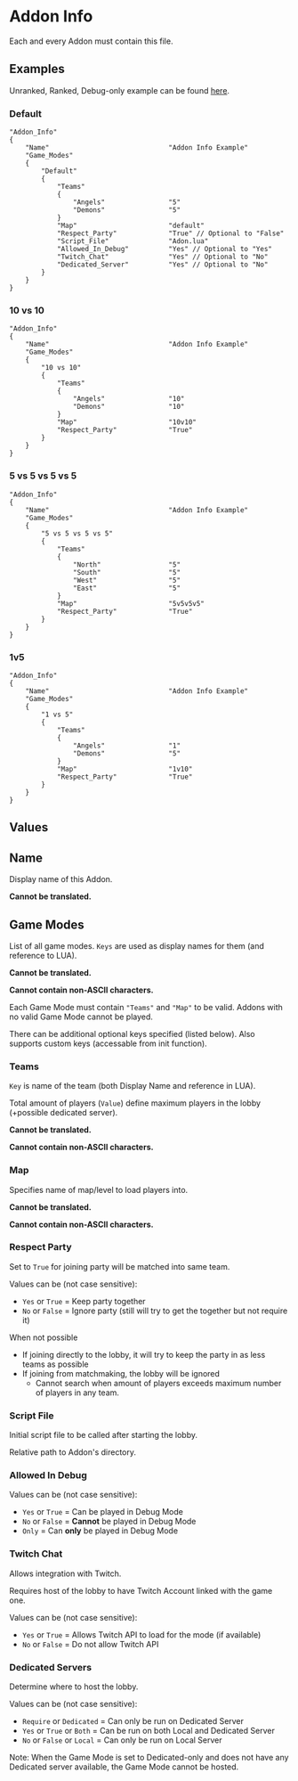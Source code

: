 # Addon Info

Each and every Addon must contain this file.

## Examples

Unranked, Ranked, Debug-only example can be found [here](Addon_Info.kv).

### Default

```
"Addon_Info"
{
    "Name"                              "Addon Info Example"
    "Game_Modes"
    {
        "Default"
        {
            "Teams"
            {
                "Angels"                "5"
                "Demons"                "5"
            }
            "Map"                       "default"
            "Respect_Party"             "True" // Optional to "False"
            "Script_File"               "Adon.lua"
            "Allowed_In_Debug"          "Yes" // Optional to "Yes" 
            "Twitch_Chat"               "Yes" // Optional to "No"
            "Dedicated_Server"          "Yes" // Optional to "No"
        }
    }
}
```

### 10 vs 10
```
"Addon_Info"
{
    "Name"                              "Addon Info Example"
    "Game_Modes"
    {
        "10 vs 10"
        {
            "Teams"
            {
                "Angels"                "10"
                "Demons"                "10"
            }
            "Map"                       "10v10"
            "Respect_Party"             "True"
        }
    }
}
```

### 5 vs 5 vs 5 vs 5
```
"Addon_Info"
{
    "Name"                              "Addon Info Example"
    "Game_Modes"
    {
        "5 vs 5 vs 5 vs 5"
        {
            "Teams"
            {
                "North"                 "5"
                "South"                 "5"
                "West"                  "5"
                "East"                  "5"
            }
            "Map"                       "5v5v5v5"
            "Respect_Party"             "True"
        }
    }
}
```

### 1v5
```
"Addon_Info"
{
    "Name"                              "Addon Info Example"
    "Game_Modes"
    {
        "1 vs 5"
        {
            "Teams"
            {
                "Angels"                "1"
                "Demons"                "5"
            }
            "Map"                       "1v10"
            "Respect_Party"             "True"
        }
    }
}
```

## Values

## Name
Display name of this Addon.

**Cannot be translated.**

## Game Modes
List of all game modes.
`Keys` are used as display names for them (and reference to LUA).

**Cannot be translated.**

**Cannot contain non-ASCII characters.**

Each Game Mode must contain `"Teams"` and `"Map"` to be valid.
Addons with no valid Game Mode cannot be played.

There can be additional optional keys specified (listed below).
Also supports custom keys (accessable from init function).

### Teams
`Key` is name of the team (both Display Name and reference in LUA).

Total amount of players (`Value`) define maximum players in the lobby (+possible dedicated server).

**Cannot be translated.**

**Cannot contain non-ASCII characters.**

### Map
Specifies name of map/level to load players into.

**Cannot be translated.**

**Cannot contain non-ASCII characters.**

### Respect Party
Set to `True` for joining party will be matched into same team.

Values can be (not case sensitive):
- `Yes` or `True` = Keep party together
- `No` or `False` = Ignore party (still will try to get the together but not require it)

When not possible
- If joining directly to the lobby, it will try to keep the party in as less teams as possible
- If joining from matchmaking, the lobby will be ignored
  - Cannot search when amount of players exceeds maximum number of players in any team.

### Script File
Initial script file to be called after starting the lobby.

Relative path to Addon's directory.

### Allowed In Debug
Values can be (not case sensitive):
- `Yes` or `True` = Can be played in Debug Mode
- `No` or `False` = **Cannot** be played in Debug Mode
- `Only` = Can **only** be played in Debug Mode

### Twitch Chat
Allows integration with Twitch.

Requires host of the lobby to have Twitch Account linked with the game one.

Values can be (not case sensitive):
- `Yes` or `True` = Allows Twitch API to load for the mode (if available)
- `No` or `False` = Do not allow Twitch API

### Dedicated Servers
Determine where to host the lobby.

Values can be (not case sensitive):
- `Require` or `Dedicated` = Can only be run on Dedicated Server 
- `Yes` or `True` or `Both` = Can be run on both Local and Dedicated Server
- `No` or `False` or `Local` = Can only be run on Local Server

Note: When the Game Mode is set to Dedicated-only and does not have any Dedicated server available, the Game Mode cannot be hosted.
